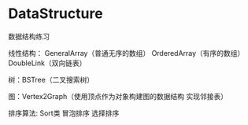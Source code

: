 # DataStructure
数据结构练习

线性结构：
    GeneralArray（普通无序的数组）
    OrderedArray（有序的数组）
    DoubleLink（双向链表）

树：BSTree（二叉搜索树）

图：Vertex2Graph（使用顶点作为对象构建图的数据结构 实现邻接表）

排序算法:
  Sort类
    冒泡排序
    选择排序
